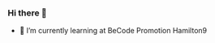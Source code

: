 ### Hi there 👋

- 🌱 I’m currently learning at BeCode Promotion Hamilton9

<!--
**ImadeusF/ImadeusF** is a ✨ _special_ ✨ repository because its `README.md` (this file) appears on your GitHub profile.

Here are some ideas to get you started:

- 🔭 I’m currently working on ...
- 🌱 I’m currently learning ...
- 👯 I’m looking to collaborate on ...
- 🤔 I’m looking for help with ...
- 💬 Ask me about ...
- 📫 How to reach me: ...
- 😄 Pronouns: ...
- ⚡ Fun fact: ...
-->

<img src="https://cdn.jsdelivr.net/gh/devicons/devicon@latest/icons/html5/html5-original-wordmark.svg" width="16px" height="16px"/>
<img src="https://cdn.jsdelivr.net/gh/devicons/devicon@latest/icons/css3/css3-original-wordmark.svg" width="16px" height="16px"/>
<img src="https://cdn.jsdelivr.net/gh/devicons/devicon@latest/icons/sass/sass-original.svg" width="16px" height="16px"/>

                    
          
          
